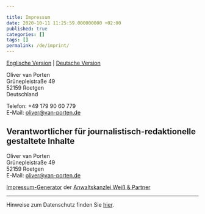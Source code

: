 ```yaml
---

title: Impressum
date: 2020-10-11 11:25:59.000000000 +02:00
published: true
categories: []
tags: []
permalink: /de/imprint/
---
```


[Englische Version](/imprint) | [Deutsche Version](/de/imprint)

Oliver van Porten  
Grünepleistraße 49  
52159 Roetgen  
Deutschland  
    
Telefon: +49 179 90 60 779  
E-Mail: oliver@van-porten.de

Verantwortlicher für journalistisch-redaktionelle gestaltete Inhalte
--------------------------------------------------------------------

Oliver van Porten  
Grünepleistraße 49  
52159 Roetgen  
E-Mail: oliver@van-porten.de  

[Impressum-Generator](https://www.ratgeberrecht.eu/leistungen/muster-impressum-generator.html) der [Anwaltskanzlei Weiß & Partner](https://www.ratgeberrecht.eu/)

---

Hinweise zum Datenschutz finden Sie [hier](https://www.van-porten.de/privacy/de/).

